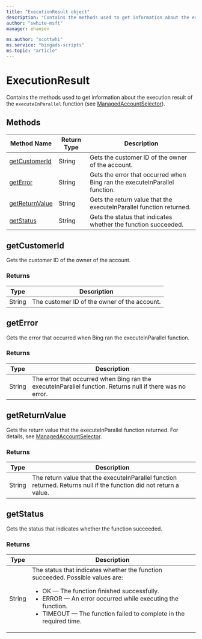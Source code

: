 ```yaml
---
title: "ExecutionResult object"
description: "Contains the methods used to get information about the execution results of the executeInParallel functions."
author: "swhite-msft"
manager: ehansen

ms.author: "scottwhi"
ms.service: "bingads-scripts"
ms.topic: "article"
---
```


# ExecutionResult

Contains the methods used to get information about the execution result of the `executeInParallel` function (see [ManagedAccountSelector](./ManagedAccountSelector.md)).


## Methods
|Method Name|Return Type|Description|
|-|-|-
[getCustomerId](#getcustomerid)|String|Gets the customer ID of the owner of the account.
[getError](#geterror)|String|Gets the error that occurred when Bing ran the executeInParallel function.
[getReturnValue](#getreturnvalue)|String|Gets the return value that the executeInParallel function returned.
[getStatus](#getstatus)|String|Gets the status that indicates whether the function succeeded.


## <a name="getcustomerid"></a>getCustomerId
Gets the customer ID of the owner of the account.

### Returns
|Type|Description|
|-|-
String|The customer ID of the owner of the account.


## <a name="geterror"></a>getError
Gets the error that occurred when Bing ran the executeInParallel function.

### Returns
|Type|Description|
|-|-
String|The error that occurred when Bing ran the executeInParallel function. Returns null if there was no error.


## <a name="getreturnvalue"></a>getReturnValue
Gets the return value that the executeInParallel function returned. For details, see [ManagedAccountSelector](./ManagedAccountSelector.md).

### Returns
|Type|Description|
|-|-
String|The return value that the executeInParallel function returned. Returns null if the function did not return a value.


## <a name="getStatus"></a>getStatus
Gets the status that indicates whether the function succeeded.

### Returns
|Type|Description|
|-|-
String|The status that indicates whether the function succeeded. Possible values are:<ul><li>OK &mdash; The function finished successfully.</li><li>ERROR &mdash; An error occurred while executing the function.</li><li>TIMEOUT &mdash; The function failed to complete in the required time.


